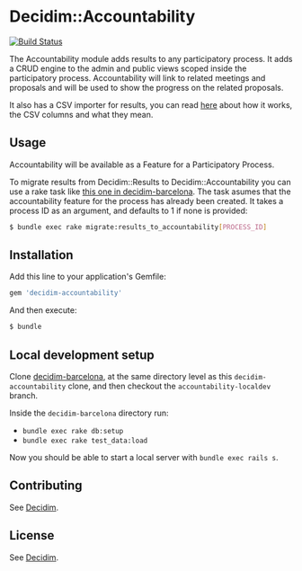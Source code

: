 # Decidim::Accountability

[![Build Status](https://www.travis-ci.org/decidim/decidim-accountability.svg?branch=master)](https://www.travis-ci.org/decidim/decidim-accountability)


The Accountability module adds results to any participatory process. It adds a CRUD engine to the admin and public views scoped inside the participatory process. Accountability will link to related meetings and proposals and will be used to show the progress on the related proposals.

It also has a CSV importer for results, you can read [here](doc/csv_importer.md) about how it works, the CSV columns and what they mean.

## Usage
Accountability will be available as a Feature for a Participatory Process.

To migrate results from Decidim::Results to Decidim::Accountability you can use a rake task like [this one in decidim-barcelona](https://github.com/PopulateTools/decidim-barcelona/blob/accountability/lib/tasks/migrate_results_to_accountability.rake). The task asumes that the accountability feature for the process has already been created. It takes a process ID as an argument, and defaults to 1 if none is provided:
```bash
$ bundle exec rake migrate:results_to_accountability[PROCESS_ID]
``` 


## Installation
Add this line to your application's Gemfile:

```ruby
gem 'decidim-accountability'
```

And then execute:
```bash
$ bundle
```

## Local development setup
Clone [decidim-barcelona](https://github.com/PopulateTools/decidim-barcelona), at the same directory level as this `decidim-accountability` clone, and then checkout the `accountability-localdev` branch.

Inside the `decidim-barcelona` directory run:

- `bundle exec rake db:setup`
- `bundle exec rake test_data:load`

Now you should be able to start a local server with `bundle exec rails s`.

## Contributing
See [Decidim](https://github.com/AjuntamentdeBarcelona/decidim).

## License
See [Decidim](https://github.com/AjuntamentdeBarcelona/decidim).
